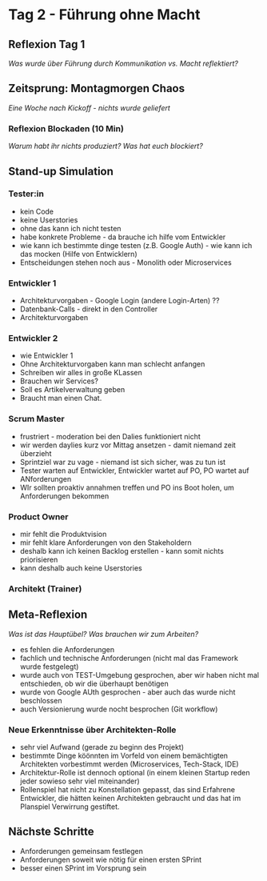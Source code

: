 # Tag 2 - Führung ohne Macht

## Reflexion Tag 1
*Was wurde über Führung durch Kommunikation vs. Macht reflektiert?*

## Zeitsprung: Montagmorgen Chaos
*Eine Woche nach Kickoff - nichts wurde geliefert*

### Reflexion Blockaden (10 Min)
*Warum habt ihr nichts produziert? Was hat euch blockiert?*

## Stand-up Simulation

### Tester:in
- kein Code
- keine Userstories 
- ohne das kann ich nicht testen 
- habe konkrete Probleme - da brauche ich hilfe vom Entwickler
- wie kann ich bestimmte dinge testen (z.B. Google Auth) - wie kann ich das mocken (Hilfe von Entwicklern)
- Entscheidungen stehen noch aus - Monolith oder Microservices

### Entwickler 1
- Architekturvorgaben - Google Login (andere Login-Arten) ??
- Datenbank-Calls - direkt in den Controller 
- Architekturvorgaben

### Entwickler 2
- wie Entwickler 1
- Ohne Architekturvorgaben kann man schlecht anfangen 
- Schreiben wir alles in große KLassen 
- Brauchen wir Services? 
- Soll es Artikelverwaltung geben
- Braucht man einen Chat. 

### Scrum Master
- frustriert - moderation bei den Dalies funktioniert nicht
- wir werden daylies kurz vor Mittag ansetzen - damit niemand zeit überzieht
- Sprintziel war zu vage - niemand ist sich sicher, was zu tun ist
- Tester warten auf Entwickler, Entwickler wartet auf PO, PO wartet auf ANforderungen
- WIr sollten proaktiv annahmen treffen und PO ins Boot holen, um Anforderungen bekommen

### Product Owner
- mir fehlt die Produktvision 
- mir fehlt klare Anforderungen von den Stakeholdern 
- deshalb kann ich keinen Backlog erstellen - kann somit nichts priorisieren
- kann deshalb auch keine Userstories

### Architekt (Trainer)

## Meta-Reflexion
*Was ist das Hauptübel? Was brauchen wir zum Arbeiten?*

- es fehlen die Anforderungen
- fachlich und technische Anforderungen (nicht mal das Framework wurde festgelegt)
- wurde auch von TEST-Umgebung gesprochen, aber wir haben nicht mal entschieden, ob wir die überhaupt benötigen
- wurde von Google AUth gesprochen - aber auch das wurde nicht beschlossen 
- auch Versionierung wurde nocht besprochen (Git workflow)

### Neue Erkenntnisse über Architekten-Rolle
- sehr viel Aufwand (gerade zu beginn des Projekt)
- bestimmte Dinge köönnten im Vorfeld von einem bemächtigten Architekten vorbestimmt werden (Microservices, Tech-Stack, IDE)
- Architektur-Rolle ist dennoch optional (in einem kleinen Startup reden jeder sowieso sehr viel miteinander)
- Rollenspiel hat nicht zu Konstellation gepasst, das sind Erfahrene Entwickler, die hätten keinen Architekten gebraucht und das hat im Planspiel Verwirrung gestiftet. 

## Nächste Schritte
- Anforderungen gemeinsam festlegen
- Anforderungen soweit wie nötig für einen ersten SPrint 
- besser einen SPrint im Vorsprung sein 

